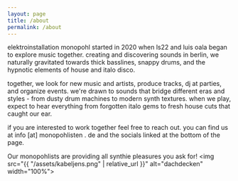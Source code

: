 ```yaml
---
layout: page
title: /about
permalink: /about
---
```


elektroinstallation monopohl started in 2020 when ls22 and luis oala began to explore music together. creating and discovering sounds in berlin, we naturally gravitated towards thick basslines, snappy drums, and the hypnotic elements of house and italo disco.

together, we look for new music and artists, produce tracks, dj at parties, and organize events. we're drawn to sounds that bridge different eras and styles - from dusty drum machines to modern synth textures. when we play, expect to hear everything from forgotten italo gems to fresh house cuts that caught our ear.

if you are interested to work together feel free to reach out. you can find us at info [at] monopohlisten . de and the socials linked at the bottom of the page.


Our monopohlists are providing all synthie pleasures you ask for!
<img src="{{ "/assets/kabeljens.png" | relative_url }}" alt="dachdecken" width="100%">
